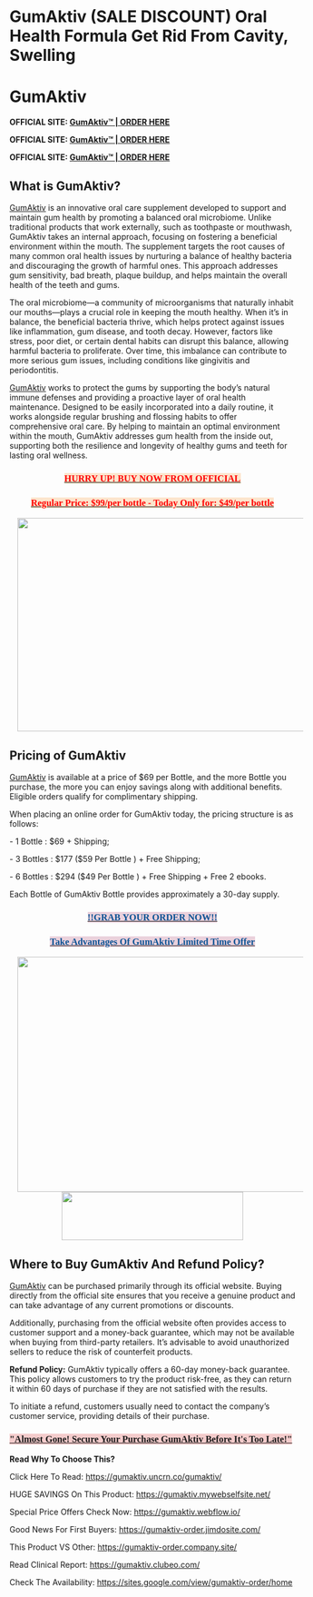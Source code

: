 # GumAktiv (SALE DISCOUNT) Oral Health Formula Get Rid From Cavity, Swelling

<h1 style="text-align: left;"><strong>GumAktiv</strong></h1>
<p><strong>OFFICIAL SITE: <a href="https://www.healthsupplement24x7.com/get-gumaktiv">GumAktiv&trade; | ORDER HERE</a></strong></p>
<p><strong>OFFICIAL SITE: <a href="https://www.healthsupplement24x7.com/get-gumaktiv">GumAktiv&trade; | ORDER HERE</a></strong></p>
<p><strong>OFFICIAL SITE: <a href="https://www.healthsupplement24x7.com/get-gumaktiv">GumAktiv&trade; | ORDER HERE</a></strong></p>
<h2 style="text-align: left;"><strong>What is GumAktiv?</strong></h2>
<p><a href="https://gumaktiv.clubeo.com/">GumAktiv</a> is an innovative oral care supplement developed to support and maintain gum health by promoting a balanced oral microbiome. Unlike traditional products that work externally, such as toothpaste or mouthwash, GumAktiv takes an internal approach, focusing on fostering a beneficial environment within the mouth. The supplement targets the root causes of many common oral health issues by nurturing a balance of healthy bacteria and discouraging the growth of harmful ones. This approach addresses gum sensitivity, bad breath, plaque buildup, and helps maintain the overall health of the teeth and gums.</p>
<p>The oral microbiome&mdash;a community of microorganisms that naturally inhabit our mouths&mdash;plays a crucial role in keeping the mouth healthy. When it&rsquo;s in balance, the beneficial bacteria thrive, which helps protect against issues like inflammation, gum disease, and tooth decay. However, factors like stress, poor diet, or certain dental habits can disrupt this balance, allowing harmful bacteria to proliferate. Over time, this imbalance can contribute to more serious gum issues, including conditions like gingivitis and periodontitis.</p>
<p><a href="https://colab.research.google.com/drive/1t28706oGe2j46wYXSl9ztg5uIM1eaBQL?usp=sharing">GumAktiv</a> works to protect the gums by supporting the body&rsquo;s natural immune defenses and providing a proactive layer of oral health maintenance. Designed to be easily incorporated into a daily routine, it works alongside regular brushing and flossing habits to offer comprehensive oral care. By helping to maintain an optimal environment within the mouth, GumAktiv addresses gum health from the inside out, supporting both the resilience and longevity of healthy gums and teeth for lasting oral wellness.</p>
<h3 style="text-align: center;"><a href="https://www.healthsupplement24x7.com/get-gumaktiv"><span style="background-color: #fce5cd; color: red; font-family: georgia;"><strong>HURRY UP! BUY NOW FROM OFFICIAL</strong></span></a></h3>
<h3 style="text-align: center;"><a href="https://www.healthsupplement24x7.com/get-gumaktiv"><strong style="background-color: #fce5cd; color: red; font-family: georgia;">Regular Price: $99/per bottle - Today Only for: $49/per bottle</strong></a></h3>
<div class="separator" style="clear: both; text-align: center;"><a style="margin-left: 1em; margin-right: 1em;" href="https://www.healthsupplement24x7.com/get-gumaktiv"><img src="https://blogger.googleusercontent.com/img/b/R29vZ2xl/AVvXsEiawu9CKhXf5gJVmRQ5o0BGMM7NtzMjQZalHPEz-JcPo9DKkwAcA3GPIFIXMamKFy8QXu9e4rdHal19JOfU01tsJnD8cVrGAV0pYgiKTknStqZpJbBayOfHQNCJybNHnsiwWCwZHD7kNqGamU7gppNYNKYE-wyjIgUL57WdU_cbhiMugVjl87BX0IgKYO8R/w640-h376/GumAktiv%202.jpg" alt="" width="640" height="376" border="0" data-original-height="1362" data-original-width="2316" /></a></div>
<h2 style="text-align: left;"><strong>Pricing of GumAktiv</strong></h2>
<p><a href="https://gumaktiv.webflow.io/">GumAktiv</a> is available at a price of $69 per Bottle, and the more Bottle you purchase, the more you can enjoy savings along with additional benefits. Eligible orders qualify for complimentary shipping.</p>
<p>When placing an online order for GumAktiv today, the pricing structure is as follows:</p>
<p>- 1 Bottle : $69 + Shipping;</p>
<p>- 3 Bottles : $177 ($59 Per Bottle ) + Free Shipping;</p>
<p>- 6 Bottles : $294 ($49 Per Bottle ) + Free Shipping + Free 2 ebooks.</p>
<p>Each Bottle of GumAktiv Bottle provides approximately a 30-day supply.</p>
<h3 style="text-align: center;"><a href="https://www.healthsupplement24x7.com/get-gumaktiv"><strong style="background-color: #ead1dc; color: #0b5394; font-family: georgia;">!!GRAB YOUR ORDER NOW!!</strong></a></h3>
<h3 style="text-align: center;"><a href="https://www.healthsupplement24x7.com/get-gumaktiv"><strong style="background-color: #ead1dc; color: #0b5394; font-family: georgia;">Take Advantages Of GumAktiv Limited Time Offer</strong></a></h3>
<div class="separator" style="clear: both; text-align: center;"><a style="margin-left: 1em; margin-right: 1em;" href="https://www.healthsupplement24x7.com/get-gumaktiv"><img src="https://blogger.googleusercontent.com/img/b/R29vZ2xl/AVvXsEg2pE4nY3VsZDan7bK7hN6PY9vh2HpW2cGknwZRdooe5iu6K5eH2kNAAqJlYLHQPIKl-tHSTfhJiOGsdS3FDKhUpPGPGA1-LgwKYCmV2OXKBwsbyxcE_R86oH4a8CMzA5cNb18tEyl_jBcl3jxQgBWOLhFyZpdgdlkq8UgAyl4BG5VePCnT9m6gGpJTxbxN/w552-h414/GumAktiv%205.png" alt="" width="552" height="414" border="0" data-original-height="1050" data-original-width="1400" /></a></div>
<div class="separator" style="clear: both; text-align: center;"><a style="margin-left: 1em; margin-right: 1em;" href="https://www.healthsupplement24x7.com/get-gumaktiv"><img src="https://blogger.googleusercontent.com/img/b/R29vZ2xl/AVvXsEjcgrwr_4VRuIzZhEEIGWUdQK5dW5v3K5hnK3TuRP2a_b4nM52rp9Mdx7Lvj9g6n53WlNbEuJ08oWLxL5hUlLGu5yeHpADnOmRYstcM17Z3QaW3u_5VZSv_TbpwNagJwFTA5ga2VY-hoZH6ssmyvHaMGziDQLbpXzCSLisgvkKCsP92vFptvOHj_BcLdCwk/s320/3%20Buyt%20Now.png" alt="" width="320" height="85" border="0" data-original-height="246" data-original-width="924" /></a></div>
<h2 style="text-align: left;"><strong>Where to Buy GumAktiv And Refund Policy?</strong></h2>
<p><a href="https://gumaktiv-order.jimdosite.com/">GumAktiv</a> can be purchased primarily through its official website. Buying directly from the official site ensures that you receive a genuine product and can take advantage of any current promotions or discounts.</p>
<p>Additionally, purchasing from the official website often provides access to customer support and a money-back guarantee, which may not be available when buying from third-party retailers. It&rsquo;s advisable to avoid unauthorized sellers to reduce the risk of counterfeit products.</p>
<p><strong>Refund Policy:</strong> GumAktiv typically offers a 60-day money-back guarantee. This policy allows customers to try the product risk-free, as they can return it within 60 days of purchase if they are not satisfied with the results.</p>
<p>To initiate a refund, customers usually need to contact the company&rsquo;s customer service, providing details of their purchase.</p>
<h3 style="text-align: left;"><strong style="background-color: #f4cccc; color: #20124d; font-family: georgia;"><a href="https://www.healthsupplement24x7.com/get-gumaktiv">"Almost Gone! Secure Your Purchase GumAktiv Before It's Too Late!"</a></strong></h3>
<p><strong>Read Why To Choose This?</strong></p>
<p>Click Here To Read: <a href="https://gumaktiv.uncrn.co/gumaktiv/">https://gumaktiv.uncrn.co/gumaktiv/</a></p>
<p>HUGE SAVINGS On This Product: <a href="https://gumaktiv.mywebselfsite.net/">https://gumaktiv.mywebselfsite.net/</a></p>
<p>Special Price Offers Check Now: <a href="https://gumaktiv.webflow.io/">https://gumaktiv.webflow.io/</a></p>
<p>Good News For First Buyers: <a href="https://gumaktiv-order.jimdosite.com/">https://gumaktiv-order.jimdosite.com/</a></p>
<p>This Product VS Other: <a href="https://gumaktiv-order.company.site/">https://gumaktiv-order.company.site/</a></p>
<p>Read Clinical Report: <a href="https://gumaktiv.clubeo.com/">https://gumaktiv.clubeo.com/</a></p>
<p>Check The Availability: <a href="https://sites.google.com/view/gumaktiv-order/home">https://sites.google.com/view/gumaktiv-order/home</a></p>
